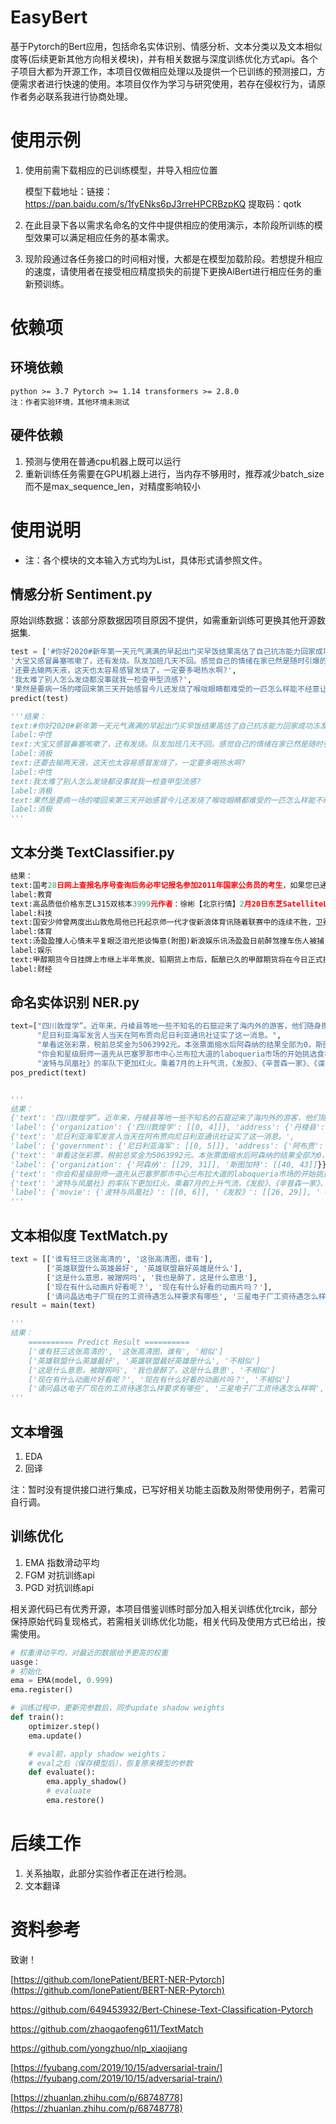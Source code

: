 # EasyBert
基于Pytorch的Bert应用，包括命名实体识别、情感分析、文本分类以及文本相似度等(后续更新其他方向相关模块)，并有相关数据与深度训练优化方式api。各个子项目大都为开源工作，本项目仅做相应处理以及提供一个已训练的预测接口，方便需求者进行快速的使用。本项目仅作为学习与研究使用，若存在侵权行为，请原作者务必联系我进行协商处理。



# 使用示例

1. 使用前需下载相应的已训练模型，并导入相应位置

   模型下载地址：链接：https://pan.baidu.com/s/1fyENks6pJ3rreHPCRBzpKQ  提取码：qotk 

2. 在此目录下各以需求名命名的文件中提供相应的使用演示，本阶段所训练的模型效果可以满足相应任务的基本需求。

3. 现阶段通过各任务接口的时间相对慢，大都是在模型加载阶段。若想提升相应的速度，请使用者在接受相应精度损失的前提下更换AlBert进行相应任务的重新预训练。

# 依赖项

## 环境依赖

```
python >= 3.7 Pytorch >= 1.14 transformers >= 2.8.0
注：作者实验环境，其他环境未测试
```

## 硬件依赖

1. 预测与使用在普通cpu机器上既可以运行
2. 重新训练任务需要在GPU机器上进行，当内存不够用时，推荐减少batch_size而不是max_sequence_len，对精度影响较小

# 使用说明

- 注：各个模块的文本输入方式均为List，具体形式请参照文件。

## 情感分析 Sentiment.py

原始训练数据：该部分原数据因项目原因不提供，如需重新训练可更换其他开源数据集.

```python
test = ['#你好2020#新年第一天元气满满的早起出门买早饭结果高估了自己抗冻能力回家成功冻发烧（大概是想告诉我2020要量力而行）然鹅这并不影响后续计划一出门立马生龙活虎新年和新??更配哦??看了误杀吃了大餐就让新的一年一直这样美滋滋下去吧??',
'大宝又感冒鼻塞咳嗽了，还有发烧。队友加班几天不回。感觉自己的情绪在家已然是随时引爆的状态。情绪一上来，容易对孩子说出自己都想不到的话来……2020年，真的要学会控制情绪，管理好家人健康。这是今年最大的目标。?',
'还要去输两天液，这天也太容易感冒发烧了，一定要多喝热水啊?',
'我太难了别人怎么发烧都没事就我一检查甲型流感?',
'果然是要病一场的喽回来第三天开始感冒今儿还发烧了喉咙眼睛都难受的一匹怎么样能不经意让我的毕设导师看到这条微博并给我放一天假呢?']
predict(test)

'''结果：
text:#你好2020#新年第一天元气满满的早起出门买早饭结果高估了自己抗冻能力回家成功冻发烧（大概是想告诉我2020要量力而行）然鹅这并不影响后续计划一出门立马生龙活虎新年和新??更配哦??看了误杀吃了大餐就让新的一年一直这样美滋滋下去吧??
label:中性
text:大宝又感冒鼻塞咳嗽了，还有发烧。队友加班几天不回。感觉自己的情绪在家已然是随时引爆的状态。情绪一上来，容易对孩子说出自己都想不到的话来……2020年，真的要学会控制情绪，管理好家人健康。这是今年最大的目标。?
label:消极
text:还要去输两天液，这天也太容易感冒发烧了，一定要多喝热水啊?
label:中性
text:我太难了别人怎么发烧都没事就我一检查甲型流感?
label:消极
text:果然是要病一场的喽回来第三天开始感冒今儿还发烧了喉咙眼睛都难受的一匹怎么样能不经意让我的毕设导师看到这条微博并给我放一天假呢?
label:消极
'''
```

## 文本分类  TextClassifier.py

```python
结果：
text:国考28日网上查报名序号查询后务必牢记报名参加2011年国家公务员的考生，如果您已通过资格审查，那么请于10月28日8：00后，登录考录专题网站查询自己的“关键数字”——报名序号。国家公务员局等部门提醒：报名序号是报考人员报名确认和下载打印准考证等事项的重要依据和关键字，请务必牢记。此外，由于年龄在35周岁以上、40周岁以下的应届毕业硕士研究生和博士研究生(非在职)，不通过网络进行报名，所以，这类人报名须直接与要报考的招录机关联系，通过电话传真或发送电子邮件等方式报名。
label:教育
text:高品质低价格东芝L315双核本3999元作者：徐彬【北京行情】2月20日东芝SatelliteL300(参数图片文章评论)采用14.1英寸WXGA宽屏幕设计，配备了IntelPentiumDual-CoreT2390双核处理器(1.86GHz主频/1MB二级缓存/533MHz前端总线)、IntelGM965芯片组、1GBDDR2内存、120GB硬盘、DVD刻录光驱和IntelGMAX3100集成显卡。目前，它的经销商报价为3999元。
label:科技
text:国安少帅曾两度出山救危局他已托起京师一代才俊新浪体育讯随着联赛中的连续不胜，卫冕冠军北京国安的队员心里到了崩溃的边缘，俱乐部董事会连夜开会做出了更换主教练洪元硕的决定。而接替洪元硕的，正是上赛季在李章洙下课风波中同样下课的国安俱乐部副总魏克兴。生于1963年的魏克兴球员时代并没有特别辉煌的履历，但也绝对称得上特别：15岁在北京青年队获青年联赛最佳射手，22岁进入国家队，著名的5-19一战中，他是国家队的替补队员。
label:体育
text:汤盈盈撞人心情未平复眼泛泪光拒谈悔意(附图)新浪娱乐讯汤盈盈日前醉驾撞车伤人被捕，原本要彩排《欢乐满东华2008》的她因而缺席，直至昨日(12月2日)，盈盈继续要与王君馨、马赛、胡定欣等彩排，大批记者在电视城守候，她足足迟了约1小时才到场。全身黑衣打扮的盈盈，神情落寞、木无表情，回答记者问题时更眼泛泪光。盈盈因为迟到，向记者说声“不好意思”后便急步入场，其助手坦言盈盈没什么可以讲。后来在《欢乐满东华2008》监制何小慧陪同下，盈盈接受简短访问，她小声地说：“多谢大家关心，交给警方处理了，不方便讲，
label:娱乐
text:甲醇期货今日挂牌上市继上半年焦炭、铅期货上市后，酝酿已久的甲醇期货将在今日正式挂牌交易。基准价均为3050元／吨继上半年焦炭、铅期货上市后，酝酿已久的甲醇期货将在今日正式挂牌交易。郑州商品交易所（郑商所）昨日公布首批甲醇期货8合约的上市挂牌基准价，均为3050元／吨。据此推算，买卖一手甲醇合约至少需要12200元。业内人士认为，作为国际市场上的首个甲醇期货品种，其今日挂牌后可能会因炒新资金追捧而出现冲高走势，脉冲式行情过后可能有所回落，不过，投资者在上市初期应关注期现价差异常带来的无风险套利交易机会。
label:财经

```

## 命名实体识别 NER.py

```python
text=["四川敦煌学”。近年来，丹棱县等地一些不知名的石窟迎来了海内外的游客，他们随身携带着胡文和的著作。",
      "尼日利亚海军发言人当天在阿布贾向尼日利亚通讯社证实了这一消息。",
      "单看这张彩票，税前总奖金为5063992元。本张票面缩水后阿森纳的结果全部为0，斯图加特全部为1，",
      "你会和星级厨师一道先从巴塞罗那市中心兰布拉大道的laboqueria市场的开始挑选食材，",
      "波特与凤凰社》的率队下更加红火。乘着7月的上升气流，《发胶》、《辛普森一家》、《谍影憧憧ⅲ》"]
pos_predict(text)


'''
结果：
{'text': '四川敦煌学”。近年来，丹棱县等地一些不知名的石窟迎来了海内外的游客，他们随身携带着胡文和的著作。', 
'label': {'organization': {'四川敦煌学': [[0, 4]]}, 'address': {'丹棱县': [[11, 13]]}, 'name': {'胡文和': [[41, 43]]}}}
{'text': '尼日利亚海军发言人当天在阿布贾向尼日利亚通讯社证实了这一消息。', 
'label': {'government': {'尼日利亚海军': [[0, 5]]}, 'address': {'阿布贾': [[12, 14]]}, 'company': {'尼日利亚通讯社': [[16, 22]]}}}
{'text': '单看这张彩票，税前总奖金为5063992元。本张票面缩水后阿森纳的结果全部为0，斯图加特全部为1，', 
'label': {'organization': {'阿森纳': [[29, 31]], '斯图加特': [[40, 43]]}}}
{'text': '你会和星级厨师一道先从巴塞罗那市中心兰布拉大道的laboqueria市场的开始挑选食材，', 'label': {'position': {'厨师': [[5, 6]]}, 'address': {'巴塞罗那市中心兰布拉大道的': [[11, 23]], 'laboqueria市场': [[24, 35]]}}}
{'text': '波特与凤凰社》的率队下更加红火。乘着7月的上升气流，《发胶》、《辛普森一家》、《谍影憧憧ⅲ》', 
'label': {'movie': {'波特与凤凰社》': [[0, 6]], '《发胶》': [[26, 29]], '《辛普森一家》': [[31, 37]], '《谍影憧憧ⅲ》': [[39, 45]]}}}
'''
```



## 文本相似度 TextMatch.py

```python
text = [['谁有狂三这张高清的', '这张高清图，谁有'],
		['英雄联盟什么英雄最好', '英雄联盟最好英雄是什么'],
		['这是什么意思，被蹭网吗', '我也是醉了，这是什么意思'],
		['现在有什么动画片好看呢？', '现在有什么好看的动画片吗？'],
		['请问晶达电子厂现在的工资待遇怎么样要求有哪些', '三星电子厂工资待遇怎么样啊']]
result = main(text)

'''
结果：
    ========== Predict Result ==========
    ['谁有狂三这张高清的', '这张高清图，谁有', '相似']
    ['英雄联盟什么英雄最好', '英雄联盟最好英雄是什么', '不相似']
    ['这是什么意思，被蹭网吗', '我也是醉了，这是什么意思', '不相似']
    ['现在有什么动画片好看呢？', '现在有什么好看的动画片吗？', '不相似']
    ['请问晶达电子厂现在的工资待遇怎么样要求有哪些', '三星电子厂工资待遇怎么样啊', '相似']
'''
```

## 文本增强

1. EDA
2. 回译

注：暂时没有提供接口进行集成，已写好相关功能主函数及附带使用例子，若需可自行调。

## 训练优化

1. EMA 指数滑动平均
2. FGM 对抗训练api
3. PGD 对抗训练api

相关源代码已有优秀开源，本项目借鉴训练时部分加入相关训练优化trcik，部分保持原始代码复现格式，若需相关训练优化功能，相关代码及使用方式已给出，按需使用。

```python
# 权重滑动平均，对最近的数据给予更高的权重
uasge：
# 初始化
ema = EMA(model, 0.999)
ema.register()

# 训练过程中，更新完参数后，同步update shadow weights
def train():
    optimizer.step()
    ema.update()

    # eval前，apply shadow weights；
    # eval之后（保存模型后），恢复原来模型的参数
    def evaluate():
        ema.apply_shadow()
        # evaluate
        ema.restore()
```



# 后续工作

1. 关系抽取，此部分实验作者正在进行检测。
2. 文本翻译



# 资料参考

致谢！

[https://github.com/lonePatient/BERT-NER-Pytorch](https://github.com/lonePatient/BERT-NER-Pytorch)

https://github.com/649453932/Bert-Chinese-Text-Classification-Pytorch

https://github.com/zhaogaofeng611/TextMatch

https://github.com/yongzhuo/nlp_xiaojiang

[https://fyubang.com/2019/10/15/adversarial-train/](https://fyubang.com/2019/10/15/adversarial-train/)

[https://zhuanlan.zhihu.com/p/68748778](https://zhuanlan.zhihu.com/p/68748778)
